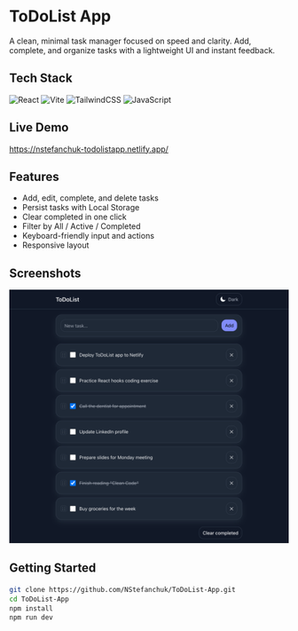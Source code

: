 # ToDoList App

A clean, minimal task manager focused on speed and clarity. Add, complete, and organize tasks with a lightweight UI and instant feedback.

## Tech Stack

![React](https://img.shields.io/badge/-React-61DAFB?logo=react&logoColor=000&style=for-the-badge)
![Vite](https://img.shields.io/badge/-Vite-646CFF?logo=vite&logoColor=fff&style=for-the-badge)
![TailwindCSS](https://img.shields.io/badge/-TailwindCSS-38B2AC?logo=tailwind-css&logoColor=fff&style=for-the-badge)
![JavaScript](https://img.shields.io/badge/-JavaScript-F7DF1E?logo=javascript&logoColor=000&style=for-the-badge)

## Live Demo

https://nstefanchuk-todolistapp.netlify.app/

## Features

- Add, edit, complete, and delete tasks
- Persist tasks with Local Storage
- Clear completed in one click
- Filter by All / Active / Completed
- Keyboard-friendly input and actions
- Responsive layout

## Screenshots

<p align="center">
  <img src="./src/assets/todo-main.png" alt="Main view of the ToDo app" width="720"/>
</p>

## Getting Started

```bash
git clone https://github.com/NStefanchuk/ToDoList-App.git
cd ToDoList-App
npm install
npm run dev
```
